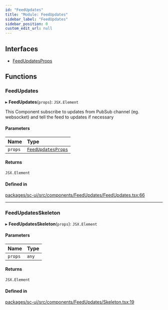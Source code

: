 ```yaml
---
id: "FeedUpdates"
title: "Module: FeedUpdates"
sidebar_label: "FeedUpdates"
sidebar_position: 0
custom_edit_url: null
---
```


## Interfaces

- [FeedUpdatesProps](../interfaces/FeedUpdates.FeedUpdatesProps.md)

## Functions

### FeedUpdates

▸ **FeedUpdates**(`props`): `JSX.Element`

This Component subscribe to updates from PubSub channel (eg. websocket) and tell the feed to updates if necessary

#### Parameters

| Name | Type |
| :------ | :------ |
| `props` | [`FeedUpdatesProps`](../interfaces/FeedUpdates.FeedUpdatesProps.md) |

#### Returns

`JSX.Element`

#### Defined in

[packages/sc-ui/src/components/FeedUpdates/FeedUpdates.tsx:66](https://github.com/selfcommunity/community-ui/blob/67100aa/packages/sc-ui/src/components/FeedUpdates/FeedUpdates.tsx#L66)

___

### FeedUpdatesSkeleton

▸ **FeedUpdatesSkeleton**(`props`): `JSX.Element`

#### Parameters

| Name | Type |
| :------ | :------ |
| `props` | `any` |

#### Returns

`JSX.Element`

#### Defined in

[packages/sc-ui/src/components/FeedUpdates/Skeleton.tsx:19](https://github.com/selfcommunity/community-ui/blob/67100aa/packages/sc-ui/src/components/FeedUpdates/Skeleton.tsx#L19)
